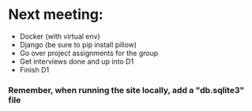 # Next meeting:
- Docker (with virtual env)
- Django (be sure to pip install pillow)
- Go over project assignments for the group
- Get interviews done and up into D1
- Finish D1

### Remember, when running the site locally, add a "db.sqlite3" file
